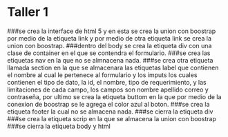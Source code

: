 # Taller 1
###se crea la interface de html 5 y en esta se crea la union con boostrap por medio de la etiqueta link y por medio de otra etiqueta link se crea la union con boostrap.
###dentro del body se crea la etiqueta div con una clase de container en el que se contendra el formulario.
###se crea las etiquetas nav en la que no se almnacena nada.
###se crea otra etiqueta llamada section en la que se almacenara las etiquetas label que contienen el nombre al cual le pertenece al formulario y los imputs los cuales contienen el tipo de dato, la id, el nombre, tipo de requerimiento, y las limitaciones de cada campo, los campos son nombre apellido correo y contraseña, por ultimo se crea la etiqueta buttom en la que por medio de la conexion de boostrap se le agrega el color azul al boton.
###se crea la etiqueta footer la cual no se almacena nada.
###se cierra la etiqueta div
###se crea la etiqueta scrip en la que se almacena la union con boostrap
###se cierra la etiqueta body y html
